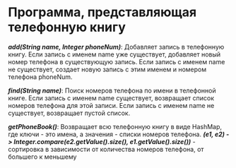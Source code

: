 # Программа, представляющая телефонную книгу

__*add(String name, Integer phoneNum)*__: Добавляет запись в телефонную книгу.
Если запись с именем name уже существует, добавляет новый номер телефона в существующую запись.
Если запись с именем name не существует, создает новую запись с этим именем и номером телефона phoneNum.

__*find(String name)*__: Поиск номеров телефона по имени в телефонной книге.
Если запись с именем name существует, возвращает список номеров телефона для этой записи.
Если запись с именем name не существует, возвращает пустой список.

__*getPhoneBook()*__: Возвращает всю телефонную книгу в виде HashMap, где ключи - это имена, а значения - списки номеров телефона. 
__*(e1, e2) -> Integer.compare(e2.getValue().size(), e1.getValue().size())*__ - сортировка в зависимости от количества номеров телефона, от большего к меньшему